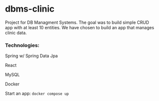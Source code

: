 # dbms-clinic
Project for DB Managment Systems. The goal was to build simple CRUD app with at least 10 entities. We have chosen to build an app that manages clinic data. 

### Technologies:

Spring w/ Spring Data Jpa

React

MySQL

Docker

Start an app: 
`docker compose up`

